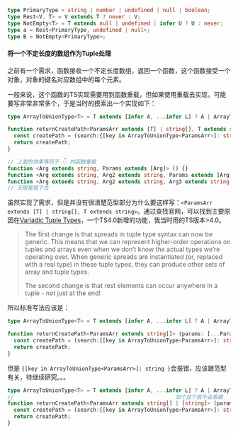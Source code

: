 ```typescript
type PrimaryType = string | number | undefined | null | boolean;
type Rest<V, T> = V extends T ? never : V;
type NotEmpty<T> = T extends null | undefined | infer U ? U : never;
type a = Rest<PrimaryType, undefined | null>;
type B = NotEmpty<PrimaryType>;
```

#### 将一个不定长度的数组作为Tuple处理

之前有一个需求，函数接收一个不定长度数组，返回一个函数，这个函数接受一个对象，对象的键名对应数组中的每个元素。

一般来说，这个函数的TS实现需要用到函数重载，但如果使用重载去实现，可能要写非常非常多个，于是当时的摸索出一个实现如下：

```typescript
type ArrayToUnionType<T> = T extends [infer A, ...infer L] ? A | ArrayToUnionType<L> : never;

function returnCreatePath<ParamsArr extends [T] | string[], T extends string> (params: ParamsArr) {
  const createPath = (search:{[key in ArrayToUnionType<ParamsArr>]: string })=>{};
  return createPath;
}

// 上面的效果等同于 👇 的函数重载
function <Arg extends string, Params extends [Arg]> () {}
function <Arg extends string, Arg2 extends string, Params extends [Arg] | [Arg, Arg2]> () {}
function <Arg extends string, Arg2 extends string, Arg3 extends string, Params extends [Arg] | [Arg, Arg2]|[Arg, Arg2, Arg3]> () {}
// 无限重载下去
```

虽然实现了需求，但是并没有很清楚范型部分为什么要这样写：`<ParamsArr extends [T] | string[], T extends string>`。通过查找官网，可以找到主要原因在[Variadic Tuple Types](https://www.typescriptlang.org/docs/handbook/release-notes/typescript-4-0.html#variadic-tuple-types)，一个TS4.0新增的功能，我当时用的TS版本>4.0。

> The first change is that spreads in tuple type syntax can now be generic. This means that we can represent higher-order operations on tuples and arrays even when we don’t know the actual types we’re operating over. When generic spreads are instantiated (or, replaced with a real type) in these tuple types, they can produce other sets of array and tuple types.
>
> The second change is that rest elements can occur anywhere in a tuple - not just at the end!

所以标准写法应该是：

```typescript
type ArrayToUnionType<T> = T extends [infer A, ...infer L] ? A | ArrayToUnionType<L> : never;

function returnCreatePath<ParamsArr extends string[]> (params: [...ParamsArr]) {
  const createPath = (search:{[key in ArrayToUnionType<ParamsArr>]: string })=>{};
  return createPath;
}
```

但是 `{[key in ArrayToUnionType<ParamsArr>]: string }`会报错，应该跟范型有关，待继续研究。。。

```typescript
type ArrayToUnionType<T> = T extends [infer A, ...infer L] ? A | ArrayToUnionType<L> : never;
//                                                   加个这个就不会报错
function returnCreatePath<ParamsArr extends string[] | [string]> (params: [...ParamsArr]) {
  const createPath = (search:{[key in ArrayToUnionType<ParamsArr>]: string })=>{};
  return createPath;
}
```

